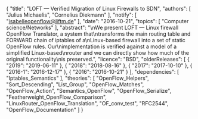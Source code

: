 {
    "title": "LOFT — Verified Migration of Linux Firewalls to SDN",
    "authors": [
        "Julius Michaelis",
        "Cornelius Diekmann"
    ],
    "notify": [
        "isabelleopenflow@liftm.de"
    ],
    "date": "2016-10-21",
    "topics": [
        "Computer science/Networks"
    ],
    "abstract": "\nWe present LOFT — Linux firewall OpenFlow Translator, a system that\ntransforms the main routing table and FORWARD chain of iptables of a\nLinux-based firewall into a set of static OpenFlow rules. Our\nimplementation is verified against a model of a simplified Linux-based\nrouter and we can directly show how much of the original functionality\nis preserved.",
    "licence": "BSD",
    "olderReleases": [
        {
            "2019": "2019-06-11"
        },
        {
            "2018": "2018-08-16"
        },
        {
            "2017": "2017-10-10"
        },
        {
            "2016-1": "2016-12-17"
        },
        {
            "2016": "2016-10-21"
        }
    ],
    "dependencies": [
        "Iptables_Semantics"
    ],
    "theories": [
        "OpenFlow_Helpers",
        "Sort_Descending",
        "List_Group",
        "OpenFlow_Matches",
        "OpenFlow_Action",
        "Semantics_OpenFlow",
        "OpenFlow_Serialize",
        "Featherweight_OpenFlow_Comparison",
        "LinuxRouter_OpenFlow_Translation",
        "OF_conv_test",
        "RFC2544",
        "OpenFlow_Documentation"
    ]
}